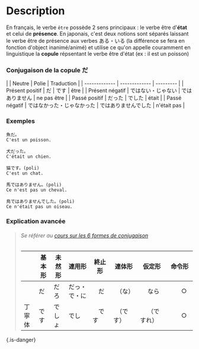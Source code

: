 <!-- TITLE: La copule だ・です -->
<!-- SUBTITLE: A quick summary of Grammaire Copule -->

# Description
En français, le verbe `être` possède 2 sens principaux : le verbe être d'**état** et celui de **présence**. En japonais, c'est deux notions sont séparés laissant le verbe être de présence aux verbes ある・いる (la différence se fera en fonction d'object inanimé/animé) et utilise ce qu'on appelle couramment en linguistique la **copule** répsentant le verbe être d'état (ex : il est un poisson)

### Conjugaison de la copule だ
|                     | Neutre       |     Polie     |   Traduction      |
| ------------- | -------------   | ---------      |
| Présent positif   | だ       |     です     |      être   |
| Présent négatif  | ではない・じゃない     |      ではありません |     ne pas être  |
| Passé positif      |  だった        |      でした     |      était    |
| Passé négatif     | ではなかった・じゃなかった     |      ではありませんでした |   n'était pas  |

### Exemples
	魚だ。
	C'est un poisson.

	犬だった。
	C'était un chien.

	猫です。(poli)
	C'est un chat.

	馬ではありません。(poli)
	Ce n'est pas un cheval.

	鳥ではありませんでした。(poli)
	Ce n'était pas un oiseau.


### Explication avancée
> ###### Se référer au [cours sur les 6 formes de conjugaison]()  
>
> |                        | 基本形         |     未然形       |   連用形       | 終止形        | 連体形        | 仮定形        | 命令形        |
> |  -------------   | ------------- | -------------   | ---------      | ---------      | ---------      | ---------      | ---------      |
> |                        |         だ        |           だろ     |      だっ・で・に   |　だ　|　（な）　|　   なら　　|　　○　　|
> |      丁寧体       |         です     |       でしょ     |      でし   |　です　|　（です）　|　   （ですれ）　|　　○　　|
{.is-danger}